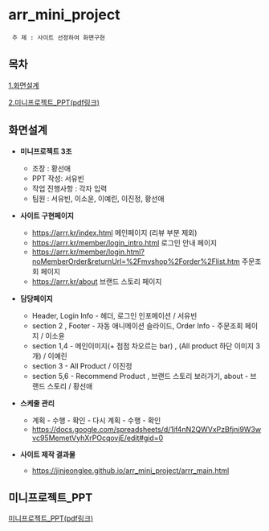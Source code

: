 # arr_mini_project

```
 주 제 : 사이트 선정하여 화면구현
```

## 목차
[1.화면설계](#화면설계)

[2.미니프로젝트_PPT(pdf링크)](https://github.com/Hwangsunae88/arr_mini_project/blob/05f96c651c46ab2b7038f44ab763a195621aba61/%EC%95%84%EB%A5%B4%EB%A5%B4_PPT.pdf)



## 화면설계

+ **미니프로젝트	3조**
   +	조장 : 황선애 
   +	PPT 작성: 서유빈 
   +	작업 진행사항 :  각자 입력 
   +	팀원 :  서유빈, 이소윤, 이예린, 이진정, 황선애

 + **사이트 구현페이지**
   + https://arrr.kr/index.html 메인페이지 (리뷰 부분 제외)
   +	https://arrr.kr/member/login_intro.html 로그인 안내 페이지 
   +	https://arrr.kr/member/login.html?noMemberOrder&returnUrl=%2Fmyshop%2Forder%2Flist.htm 주문조회 페이지
   +	https://arrr.kr/about 브랜드 스토리 페이지
  
+ **담당페이지**
  +  Header, Login Info - 헤더, 로그인 인포메이션  / 서유빈
  +  section 2 , Footer  - 자동 애니메이션 슬라이드, Order Info - 주문조회 페이지  / 이소윤
  +  section 1,4 -  메인이미지(+ 점점  차오르는 bar) , (All product 하단 이미지 3개) / 이예린
  +  section 3 - All Product / 이진정
  +  section 5,6 - Recommend Product , 브랜드 스토리 보러가기, about - 브랜드 스토리 / 황선애

+ **스케줄 관리**
  +	계획 - 수행 - 확인 - 다시 계획 - 수행 - 확인
  +	https://docs.google.com/spreadsheets/d/1jf4nN2QWVxPzBfjni9W3wvc95MemetVyhXrPOcqovjE/edit#gid=0

+ **사이트  제작 결과물**
  +	https://jinjeonglee.github.io/arr_mini_project/arrr_main.html
 

## 미니프로젝트_PPT
[미니프로젝트_PPT(pdf링크)](https://github.com/Hwangsunae88/arr_mini_project/blob/05f96c651c46ab2b7038f44ab763a195621aba61/%EC%95%84%EB%A5%B4%EB%A5%B4_PPT.pdf)<br>
